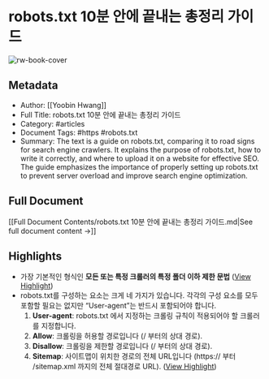 # robots.txt 10분 안에 끝내는 총정리 가이드

![rw-book-cover](https://seo.tbwakorea.com/wp-content/uploads/2022/01/10분-안에-끝내는-robots.txt-총정리-가이드-TBWA-데이터랩.png)

## Metadata
- Author: [[Yoobin Hwang]]
- Full Title: robots.txt 10분 안에 끝내는 총정리 가이드
- Category: #articles
- Document Tags:  #https  #robots.txt 
- Summary: The text is a guide on robots.txt, comparing it to road signs for search engine crawlers. It explains the purpose of robots.txt, how to write it correctly, and where to upload it on a website for effective SEO. The guide emphasizes the importance of properly setting up robots.txt to prevent server overload and improve search engine optimization.

## Full Document
[[Full Document Contents/robots.txt 10분 안에 끝내는 총정리 가이드.md|See full document content →]]

## Highlights
- 가장 기본적인 형식인 **모든 또는 특정 크롤러의 특정 폴더 이하 제한 문법** ([View Highlight](https://read.readwise.io/read/01hv0jf9n5rvft6gjzx8r2s7b6))
- robots.txt를 구성하는 요소는 크게 네 가지가 있습니다. 각각의 구성 요소를 모두 포함할 필요는 없지만 “User-agent”는 반드시 포함되어야 합니다.
  1. **User-agent**: robots.txt 에서 지정하는 크롤링 규칙이 적용되어야 할 크롤러를 지정합니다.
  2. **Allow**: 크롤링을 허용할 경로입니다 (/ 부터의 상대 경로).
  3. **Disallow**: 크롤링을 제한할 경로입니다 (/ 부터의 상대 경로).
  4. **Sitemap**: 사이트맵이 위치한 경로의 전체 URL입니다 (https:// 부터 /sitemap.xml 까지의 전체 절대경로 URL). ([View Highlight](https://read.readwise.io/read/01hvn9cf97pcp6n33b50gvcgv7))
